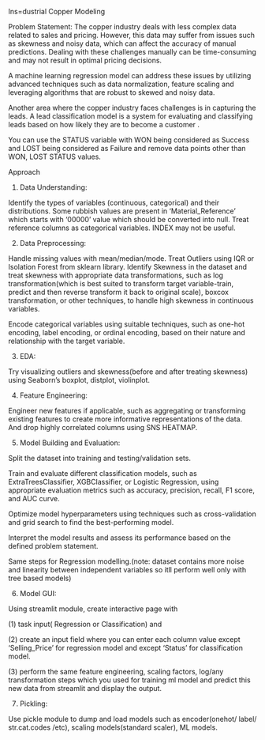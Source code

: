 Ins=dustrial Copper Modeling

Problem Statement:
The copper industry deals with less complex data related to sales and pricing. However, this data may suffer from issues such as skewness and noisy data, which can affect the accuracy of manual predictions. Dealing with these challenges manually can be time-consuming and may not result in optimal pricing decisions.

A machine learning regression model can address these issues by utilizing advanced techniques such as data normalization, feature scaling and leveraging algorithms that are robust to skewed and noisy data.

Another area where the copper industry faces challenges is in capturing the leads. A lead classification model is a system for evaluating and classifying leads based on how likely they are to become a customer .

You can use the STATUS variable with WON being considered as Success and LOST being considered as Failure and remove data points other than WON, LOST STATUS values.

Approach

1) Data Understanding:

Identify the types of variables (continuous, categorical) and their distributions. Some rubbish values are present in ‘Material_Reference’ which starts with ‘00000’ value which should be converted into null. Treat reference columns as categorical variables. INDEX may not be useful.

2) Data Preprocessing:

Handle missing values with mean/median/mode.
Treat Outliers using IQR or Isolation Forest from sklearn library.
Identify Skewness in the dataset and treat skewness with appropriate data transformations, such as log transformation(which is best suited to transform target variable-train, predict and then reverse transform it back to original scale), boxcox transformation, or other techniques, to handle high skewness in continuous variables.

Encode categorical variables using suitable techniques, such as one-hot encoding, label encoding, or ordinal encoding, based on their nature and relationship with the target variable.

3) EDA:

Try visualizing outliers and skewness(before and after treating skewness) using Seaborn’s boxplot, distplot, violinplot.

4) Feature Engineering:

Engineer new features if applicable, such as aggregating or transforming existing features to create more informative representations of the data. And drop highly correlated columns using SNS HEATMAP.

5) Model Building and Evaluation:

Split the dataset into training and testing/validation sets.

Train and evaluate different classification models, such as ExtraTreesClassifier, XGBClassifier, or Logistic Regression, using appropriate evaluation metrics such as accuracy, precision, recall, F1 score, and AUC curve.

Optimize model hyperparameters using techniques such as cross-validation and grid search to find the best-performing model.

Interpret the model results and assess its performance based on the defined problem statement.

Same steps for Regression modelling.(note: dataset contains more noise and linearity between independent variables so itll perform well only with tree based models)

6) Model GUI:

Using streamlit module, create interactive page with

(1) task input( Regression or Classification) and

(2) create an input field where you can enter each column value except ‘Selling_Price’ for regression model and except ‘Status’ for classification model.

(3) perform the same feature engineering, scaling factors, log/any transformation steps which you used for training ml model and predict this new data from streamlit and display the output.

7) Pickling:

Use pickle module to dump and load models such as encoder(onehot/ label/ str.cat.codes /etc), scaling models(standard scaler), ML models.
